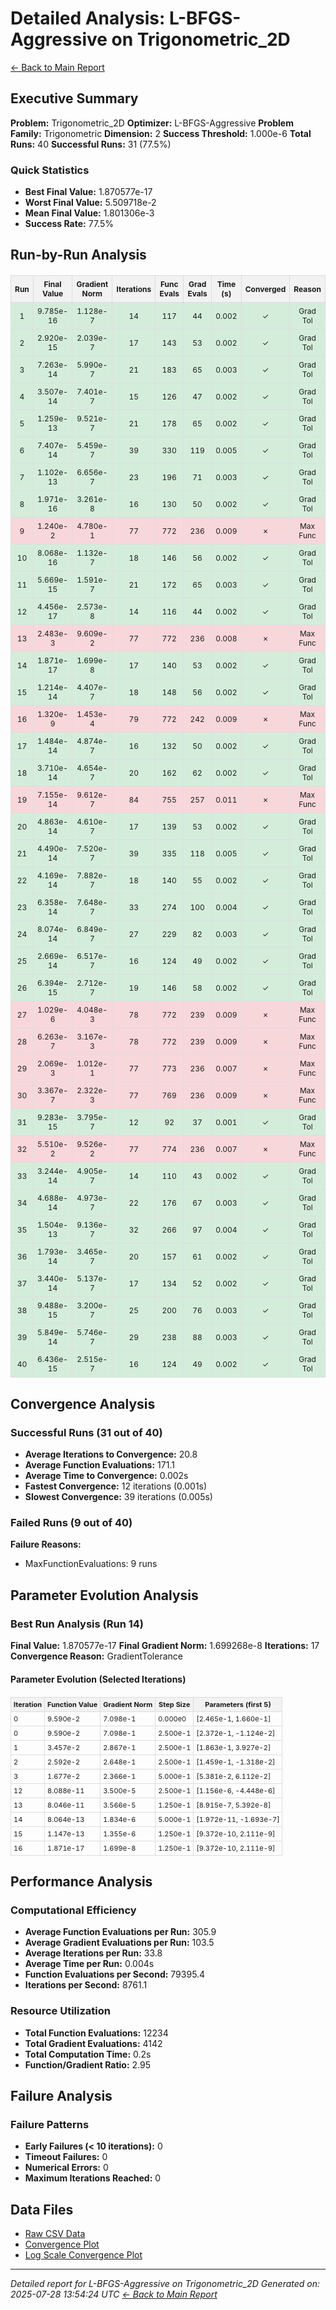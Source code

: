 # Detailed Analysis: L-BFGS-Aggressive on Trigonometric_2D
[← Back to Main Report](benchmark_report.md)
## Executive Summary
**Problem:** Trigonometric_2D
**Optimizer:** L-BFGS-Aggressive
**Problem Family:** Trigonometric
**Dimension:** 2
**Success Threshold:** 1.000e-6
**Total Runs:** 40
**Successful Runs:** 31 (77.5%)

### Quick Statistics
* **Best Final Value:** 1.870577e-17
* **Worst Final Value:** 5.509718e-2
* **Mean Final Value:** 1.801306e-3
* **Success Rate:** 77.5%


## Run-by-Run Analysis
<table style="border-collapse: collapse; width: 100%; margin: 20px 0; font-size: 12px;">
<tr style="background-color: #f2f2f2;">
<th style="border: 1px solid #ddd; padding: 6px; text-align: center;">Run</th>
<th style="border: 1px solid #ddd; padding: 6px; text-align: center;">Final Value</th>
<th style="border: 1px solid #ddd; padding: 6px; text-align: center;">Gradient Norm</th>
<th style="border: 1px solid #ddd; padding: 6px; text-align: center;">Iterations</th>
<th style="border: 1px solid #ddd; padding: 6px; text-align: center;">Func Evals</th>
<th style="border: 1px solid #ddd; padding: 6px; text-align: center;">Grad Evals</th>
<th style="border: 1px solid #ddd; padding: 6px; text-align: center;">Time (s)</th>
<th style="border: 1px solid #ddd; padding: 6px; text-align: center;">Converged</th>
<th style="border: 1px solid #ddd; padding: 6px; text-align: center;">Reason</th>
</tr>
<tr style="background-color: #d4edda;">
<td style="border: 1px solid #ddd; padding: 6px; text-align: center;">1</td>
<td style="border: 1px solid #ddd; padding: 6px; text-align: center;">9.785e-16</td>
<td style="border: 1px solid #ddd; padding: 6px; text-align: center;">1.128e-7</td>
<td style="border: 1px solid #ddd; padding: 6px; text-align: center;">14</td>
<td style="border: 1px solid #ddd; padding: 6px; text-align: center;">117</td>
<td style="border: 1px solid #ddd; padding: 6px; text-align: center;">44</td>
<td style="border: 1px solid #ddd; padding: 6px; text-align: center;">0.002</td>
<td style="border: 1px solid #ddd; padding: 6px; text-align: center;">✓</td>
<td style="border: 1px solid #ddd; padding: 6px; text-align: center;">Grad Tol</td>
</tr>
<tr style="background-color: #d4edda;">
<td style="border: 1px solid #ddd; padding: 6px; text-align: center;">2</td>
<td style="border: 1px solid #ddd; padding: 6px; text-align: center;">2.920e-15</td>
<td style="border: 1px solid #ddd; padding: 6px; text-align: center;">2.039e-7</td>
<td style="border: 1px solid #ddd; padding: 6px; text-align: center;">17</td>
<td style="border: 1px solid #ddd; padding: 6px; text-align: center;">143</td>
<td style="border: 1px solid #ddd; padding: 6px; text-align: center;">53</td>
<td style="border: 1px solid #ddd; padding: 6px; text-align: center;">0.002</td>
<td style="border: 1px solid #ddd; padding: 6px; text-align: center;">✓</td>
<td style="border: 1px solid #ddd; padding: 6px; text-align: center;">Grad Tol</td>
</tr>
<tr style="background-color: #d4edda;">
<td style="border: 1px solid #ddd; padding: 6px; text-align: center;">3</td>
<td style="border: 1px solid #ddd; padding: 6px; text-align: center;">7.263e-14</td>
<td style="border: 1px solid #ddd; padding: 6px; text-align: center;">5.990e-7</td>
<td style="border: 1px solid #ddd; padding: 6px; text-align: center;">21</td>
<td style="border: 1px solid #ddd; padding: 6px; text-align: center;">183</td>
<td style="border: 1px solid #ddd; padding: 6px; text-align: center;">65</td>
<td style="border: 1px solid #ddd; padding: 6px; text-align: center;">0.003</td>
<td style="border: 1px solid #ddd; padding: 6px; text-align: center;">✓</td>
<td style="border: 1px solid #ddd; padding: 6px; text-align: center;">Grad Tol</td>
</tr>
<tr style="background-color: #d4edda;">
<td style="border: 1px solid #ddd; padding: 6px; text-align: center;">4</td>
<td style="border: 1px solid #ddd; padding: 6px; text-align: center;">3.507e-14</td>
<td style="border: 1px solid #ddd; padding: 6px; text-align: center;">7.401e-7</td>
<td style="border: 1px solid #ddd; padding: 6px; text-align: center;">15</td>
<td style="border: 1px solid #ddd; padding: 6px; text-align: center;">126</td>
<td style="border: 1px solid #ddd; padding: 6px; text-align: center;">47</td>
<td style="border: 1px solid #ddd; padding: 6px; text-align: center;">0.002</td>
<td style="border: 1px solid #ddd; padding: 6px; text-align: center;">✓</td>
<td style="border: 1px solid #ddd; padding: 6px; text-align: center;">Grad Tol</td>
</tr>
<tr style="background-color: #d4edda;">
<td style="border: 1px solid #ddd; padding: 6px; text-align: center;">5</td>
<td style="border: 1px solid #ddd; padding: 6px; text-align: center;">1.259e-13</td>
<td style="border: 1px solid #ddd; padding: 6px; text-align: center;">9.521e-7</td>
<td style="border: 1px solid #ddd; padding: 6px; text-align: center;">21</td>
<td style="border: 1px solid #ddd; padding: 6px; text-align: center;">178</td>
<td style="border: 1px solid #ddd; padding: 6px; text-align: center;">65</td>
<td style="border: 1px solid #ddd; padding: 6px; text-align: center;">0.002</td>
<td style="border: 1px solid #ddd; padding: 6px; text-align: center;">✓</td>
<td style="border: 1px solid #ddd; padding: 6px; text-align: center;">Grad Tol</td>
</tr>
<tr style="background-color: #d4edda;">
<td style="border: 1px solid #ddd; padding: 6px; text-align: center;">6</td>
<td style="border: 1px solid #ddd; padding: 6px; text-align: center;">7.407e-14</td>
<td style="border: 1px solid #ddd; padding: 6px; text-align: center;">5.459e-7</td>
<td style="border: 1px solid #ddd; padding: 6px; text-align: center;">39</td>
<td style="border: 1px solid #ddd; padding: 6px; text-align: center;">330</td>
<td style="border: 1px solid #ddd; padding: 6px; text-align: center;">119</td>
<td style="border: 1px solid #ddd; padding: 6px; text-align: center;">0.005</td>
<td style="border: 1px solid #ddd; padding: 6px; text-align: center;">✓</td>
<td style="border: 1px solid #ddd; padding: 6px; text-align: center;">Grad Tol</td>
</tr>
<tr style="background-color: #d4edda;">
<td style="border: 1px solid #ddd; padding: 6px; text-align: center;">7</td>
<td style="border: 1px solid #ddd; padding: 6px; text-align: center;">1.102e-13</td>
<td style="border: 1px solid #ddd; padding: 6px; text-align: center;">6.656e-7</td>
<td style="border: 1px solid #ddd; padding: 6px; text-align: center;">23</td>
<td style="border: 1px solid #ddd; padding: 6px; text-align: center;">196</td>
<td style="border: 1px solid #ddd; padding: 6px; text-align: center;">71</td>
<td style="border: 1px solid #ddd; padding: 6px; text-align: center;">0.003</td>
<td style="border: 1px solid #ddd; padding: 6px; text-align: center;">✓</td>
<td style="border: 1px solid #ddd; padding: 6px; text-align: center;">Grad Tol</td>
</tr>
<tr style="background-color: #d4edda;">
<td style="border: 1px solid #ddd; padding: 6px; text-align: center;">8</td>
<td style="border: 1px solid #ddd; padding: 6px; text-align: center;">1.971e-16</td>
<td style="border: 1px solid #ddd; padding: 6px; text-align: center;">3.261e-8</td>
<td style="border: 1px solid #ddd; padding: 6px; text-align: center;">16</td>
<td style="border: 1px solid #ddd; padding: 6px; text-align: center;">130</td>
<td style="border: 1px solid #ddd; padding: 6px; text-align: center;">50</td>
<td style="border: 1px solid #ddd; padding: 6px; text-align: center;">0.002</td>
<td style="border: 1px solid #ddd; padding: 6px; text-align: center;">✓</td>
<td style="border: 1px solid #ddd; padding: 6px; text-align: center;">Grad Tol</td>
</tr>
<tr style="background-color: #f8d7da;">
<td style="border: 1px solid #ddd; padding: 6px; text-align: center;">9</td>
<td style="border: 1px solid #ddd; padding: 6px; text-align: center;">1.240e-2</td>
<td style="border: 1px solid #ddd; padding: 6px; text-align: center;">4.780e-1</td>
<td style="border: 1px solid #ddd; padding: 6px; text-align: center;">77</td>
<td style="border: 1px solid #ddd; padding: 6px; text-align: center;">772</td>
<td style="border: 1px solid #ddd; padding: 6px; text-align: center;">236</td>
<td style="border: 1px solid #ddd; padding: 6px; text-align: center;">0.009</td>
<td style="border: 1px solid #ddd; padding: 6px; text-align: center;">✗</td>
<td style="border: 1px solid #ddd; padding: 6px; text-align: center;">Max Func</td>
</tr>
<tr style="background-color: #d4edda;">
<td style="border: 1px solid #ddd; padding: 6px; text-align: center;">10</td>
<td style="border: 1px solid #ddd; padding: 6px; text-align: center;">8.068e-16</td>
<td style="border: 1px solid #ddd; padding: 6px; text-align: center;">1.132e-7</td>
<td style="border: 1px solid #ddd; padding: 6px; text-align: center;">18</td>
<td style="border: 1px solid #ddd; padding: 6px; text-align: center;">146</td>
<td style="border: 1px solid #ddd; padding: 6px; text-align: center;">56</td>
<td style="border: 1px solid #ddd; padding: 6px; text-align: center;">0.002</td>
<td style="border: 1px solid #ddd; padding: 6px; text-align: center;">✓</td>
<td style="border: 1px solid #ddd; padding: 6px; text-align: center;">Grad Tol</td>
</tr>
<tr style="background-color: #d4edda;">
<td style="border: 1px solid #ddd; padding: 6px; text-align: center;">11</td>
<td style="border: 1px solid #ddd; padding: 6px; text-align: center;">5.669e-15</td>
<td style="border: 1px solid #ddd; padding: 6px; text-align: center;">1.591e-7</td>
<td style="border: 1px solid #ddd; padding: 6px; text-align: center;">21</td>
<td style="border: 1px solid #ddd; padding: 6px; text-align: center;">172</td>
<td style="border: 1px solid #ddd; padding: 6px; text-align: center;">65</td>
<td style="border: 1px solid #ddd; padding: 6px; text-align: center;">0.003</td>
<td style="border: 1px solid #ddd; padding: 6px; text-align: center;">✓</td>
<td style="border: 1px solid #ddd; padding: 6px; text-align: center;">Grad Tol</td>
</tr>
<tr style="background-color: #d4edda;">
<td style="border: 1px solid #ddd; padding: 6px; text-align: center;">12</td>
<td style="border: 1px solid #ddd; padding: 6px; text-align: center;">4.456e-17</td>
<td style="border: 1px solid #ddd; padding: 6px; text-align: center;">2.573e-8</td>
<td style="border: 1px solid #ddd; padding: 6px; text-align: center;">14</td>
<td style="border: 1px solid #ddd; padding: 6px; text-align: center;">116</td>
<td style="border: 1px solid #ddd; padding: 6px; text-align: center;">44</td>
<td style="border: 1px solid #ddd; padding: 6px; text-align: center;">0.002</td>
<td style="border: 1px solid #ddd; padding: 6px; text-align: center;">✓</td>
<td style="border: 1px solid #ddd; padding: 6px; text-align: center;">Grad Tol</td>
</tr>
<tr style="background-color: #f8d7da;">
<td style="border: 1px solid #ddd; padding: 6px; text-align: center;">13</td>
<td style="border: 1px solid #ddd; padding: 6px; text-align: center;">2.483e-3</td>
<td style="border: 1px solid #ddd; padding: 6px; text-align: center;">9.609e-2</td>
<td style="border: 1px solid #ddd; padding: 6px; text-align: center;">77</td>
<td style="border: 1px solid #ddd; padding: 6px; text-align: center;">772</td>
<td style="border: 1px solid #ddd; padding: 6px; text-align: center;">236</td>
<td style="border: 1px solid #ddd; padding: 6px; text-align: center;">0.008</td>
<td style="border: 1px solid #ddd; padding: 6px; text-align: center;">✗</td>
<td style="border: 1px solid #ddd; padding: 6px; text-align: center;">Max Func</td>
</tr>
<tr style="background-color: #d4edda;">
<td style="border: 1px solid #ddd; padding: 6px; text-align: center;">14</td>
<td style="border: 1px solid #ddd; padding: 6px; text-align: center;">1.871e-17</td>
<td style="border: 1px solid #ddd; padding: 6px; text-align: center;">1.699e-8</td>
<td style="border: 1px solid #ddd; padding: 6px; text-align: center;">17</td>
<td style="border: 1px solid #ddd; padding: 6px; text-align: center;">140</td>
<td style="border: 1px solid #ddd; padding: 6px; text-align: center;">53</td>
<td style="border: 1px solid #ddd; padding: 6px; text-align: center;">0.002</td>
<td style="border: 1px solid #ddd; padding: 6px; text-align: center;">✓</td>
<td style="border: 1px solid #ddd; padding: 6px; text-align: center;">Grad Tol</td>
</tr>
<tr style="background-color: #d4edda;">
<td style="border: 1px solid #ddd; padding: 6px; text-align: center;">15</td>
<td style="border: 1px solid #ddd; padding: 6px; text-align: center;">1.214e-14</td>
<td style="border: 1px solid #ddd; padding: 6px; text-align: center;">4.407e-7</td>
<td style="border: 1px solid #ddd; padding: 6px; text-align: center;">18</td>
<td style="border: 1px solid #ddd; padding: 6px; text-align: center;">148</td>
<td style="border: 1px solid #ddd; padding: 6px; text-align: center;">56</td>
<td style="border: 1px solid #ddd; padding: 6px; text-align: center;">0.002</td>
<td style="border: 1px solid #ddd; padding: 6px; text-align: center;">✓</td>
<td style="border: 1px solid #ddd; padding: 6px; text-align: center;">Grad Tol</td>
</tr>
<tr style="background-color: #f8d7da;">
<td style="border: 1px solid #ddd; padding: 6px; text-align: center;">16</td>
<td style="border: 1px solid #ddd; padding: 6px; text-align: center;">1.320e-9</td>
<td style="border: 1px solid #ddd; padding: 6px; text-align: center;">1.453e-4</td>
<td style="border: 1px solid #ddd; padding: 6px; text-align: center;">79</td>
<td style="border: 1px solid #ddd; padding: 6px; text-align: center;">772</td>
<td style="border: 1px solid #ddd; padding: 6px; text-align: center;">242</td>
<td style="border: 1px solid #ddd; padding: 6px; text-align: center;">0.009</td>
<td style="border: 1px solid #ddd; padding: 6px; text-align: center;">✗</td>
<td style="border: 1px solid #ddd; padding: 6px; text-align: center;">Max Func</td>
</tr>
<tr style="background-color: #d4edda;">
<td style="border: 1px solid #ddd; padding: 6px; text-align: center;">17</td>
<td style="border: 1px solid #ddd; padding: 6px; text-align: center;">1.484e-14</td>
<td style="border: 1px solid #ddd; padding: 6px; text-align: center;">4.874e-7</td>
<td style="border: 1px solid #ddd; padding: 6px; text-align: center;">16</td>
<td style="border: 1px solid #ddd; padding: 6px; text-align: center;">132</td>
<td style="border: 1px solid #ddd; padding: 6px; text-align: center;">50</td>
<td style="border: 1px solid #ddd; padding: 6px; text-align: center;">0.002</td>
<td style="border: 1px solid #ddd; padding: 6px; text-align: center;">✓</td>
<td style="border: 1px solid #ddd; padding: 6px; text-align: center;">Grad Tol</td>
</tr>
<tr style="background-color: #d4edda;">
<td style="border: 1px solid #ddd; padding: 6px; text-align: center;">18</td>
<td style="border: 1px solid #ddd; padding: 6px; text-align: center;">3.710e-14</td>
<td style="border: 1px solid #ddd; padding: 6px; text-align: center;">4.654e-7</td>
<td style="border: 1px solid #ddd; padding: 6px; text-align: center;">20</td>
<td style="border: 1px solid #ddd; padding: 6px; text-align: center;">162</td>
<td style="border: 1px solid #ddd; padding: 6px; text-align: center;">62</td>
<td style="border: 1px solid #ddd; padding: 6px; text-align: center;">0.002</td>
<td style="border: 1px solid #ddd; padding: 6px; text-align: center;">✓</td>
<td style="border: 1px solid #ddd; padding: 6px; text-align: center;">Grad Tol</td>
</tr>
<tr style="background-color: #f8d7da;">
<td style="border: 1px solid #ddd; padding: 6px; text-align: center;">19</td>
<td style="border: 1px solid #ddd; padding: 6px; text-align: center;">7.155e-14</td>
<td style="border: 1px solid #ddd; padding: 6px; text-align: center;">9.612e-7</td>
<td style="border: 1px solid #ddd; padding: 6px; text-align: center;">84</td>
<td style="border: 1px solid #ddd; padding: 6px; text-align: center;">755</td>
<td style="border: 1px solid #ddd; padding: 6px; text-align: center;">257</td>
<td style="border: 1px solid #ddd; padding: 6px; text-align: center;">0.011</td>
<td style="border: 1px solid #ddd; padding: 6px; text-align: center;">✗</td>
<td style="border: 1px solid #ddd; padding: 6px; text-align: center;">Max Func</td>
</tr>
<tr style="background-color: #d4edda;">
<td style="border: 1px solid #ddd; padding: 6px; text-align: center;">20</td>
<td style="border: 1px solid #ddd; padding: 6px; text-align: center;">4.863e-14</td>
<td style="border: 1px solid #ddd; padding: 6px; text-align: center;">4.610e-7</td>
<td style="border: 1px solid #ddd; padding: 6px; text-align: center;">17</td>
<td style="border: 1px solid #ddd; padding: 6px; text-align: center;">139</td>
<td style="border: 1px solid #ddd; padding: 6px; text-align: center;">53</td>
<td style="border: 1px solid #ddd; padding: 6px; text-align: center;">0.002</td>
<td style="border: 1px solid #ddd; padding: 6px; text-align: center;">✓</td>
<td style="border: 1px solid #ddd; padding: 6px; text-align: center;">Grad Tol</td>
</tr>
<tr style="background-color: #d4edda;">
<td style="border: 1px solid #ddd; padding: 6px; text-align: center;">21</td>
<td style="border: 1px solid #ddd; padding: 6px; text-align: center;">4.490e-14</td>
<td style="border: 1px solid #ddd; padding: 6px; text-align: center;">7.520e-7</td>
<td style="border: 1px solid #ddd; padding: 6px; text-align: center;">39</td>
<td style="border: 1px solid #ddd; padding: 6px; text-align: center;">335</td>
<td style="border: 1px solid #ddd; padding: 6px; text-align: center;">118</td>
<td style="border: 1px solid #ddd; padding: 6px; text-align: center;">0.005</td>
<td style="border: 1px solid #ddd; padding: 6px; text-align: center;">✓</td>
<td style="border: 1px solid #ddd; padding: 6px; text-align: center;">Grad Tol</td>
</tr>
<tr style="background-color: #d4edda;">
<td style="border: 1px solid #ddd; padding: 6px; text-align: center;">22</td>
<td style="border: 1px solid #ddd; padding: 6px; text-align: center;">4.169e-14</td>
<td style="border: 1px solid #ddd; padding: 6px; text-align: center;">7.882e-7</td>
<td style="border: 1px solid #ddd; padding: 6px; text-align: center;">18</td>
<td style="border: 1px solid #ddd; padding: 6px; text-align: center;">140</td>
<td style="border: 1px solid #ddd; padding: 6px; text-align: center;">55</td>
<td style="border: 1px solid #ddd; padding: 6px; text-align: center;">0.002</td>
<td style="border: 1px solid #ddd; padding: 6px; text-align: center;">✓</td>
<td style="border: 1px solid #ddd; padding: 6px; text-align: center;">Grad Tol</td>
</tr>
<tr style="background-color: #d4edda;">
<td style="border: 1px solid #ddd; padding: 6px; text-align: center;">23</td>
<td style="border: 1px solid #ddd; padding: 6px; text-align: center;">6.358e-14</td>
<td style="border: 1px solid #ddd; padding: 6px; text-align: center;">7.648e-7</td>
<td style="border: 1px solid #ddd; padding: 6px; text-align: center;">33</td>
<td style="border: 1px solid #ddd; padding: 6px; text-align: center;">274</td>
<td style="border: 1px solid #ddd; padding: 6px; text-align: center;">100</td>
<td style="border: 1px solid #ddd; padding: 6px; text-align: center;">0.004</td>
<td style="border: 1px solid #ddd; padding: 6px; text-align: center;">✓</td>
<td style="border: 1px solid #ddd; padding: 6px; text-align: center;">Grad Tol</td>
</tr>
<tr style="background-color: #d4edda;">
<td style="border: 1px solid #ddd; padding: 6px; text-align: center;">24</td>
<td style="border: 1px solid #ddd; padding: 6px; text-align: center;">8.074e-14</td>
<td style="border: 1px solid #ddd; padding: 6px; text-align: center;">6.849e-7</td>
<td style="border: 1px solid #ddd; padding: 6px; text-align: center;">27</td>
<td style="border: 1px solid #ddd; padding: 6px; text-align: center;">229</td>
<td style="border: 1px solid #ddd; padding: 6px; text-align: center;">82</td>
<td style="border: 1px solid #ddd; padding: 6px; text-align: center;">0.003</td>
<td style="border: 1px solid #ddd; padding: 6px; text-align: center;">✓</td>
<td style="border: 1px solid #ddd; padding: 6px; text-align: center;">Grad Tol</td>
</tr>
<tr style="background-color: #d4edda;">
<td style="border: 1px solid #ddd; padding: 6px; text-align: center;">25</td>
<td style="border: 1px solid #ddd; padding: 6px; text-align: center;">2.669e-14</td>
<td style="border: 1px solid #ddd; padding: 6px; text-align: center;">6.517e-7</td>
<td style="border: 1px solid #ddd; padding: 6px; text-align: center;">16</td>
<td style="border: 1px solid #ddd; padding: 6px; text-align: center;">124</td>
<td style="border: 1px solid #ddd; padding: 6px; text-align: center;">49</td>
<td style="border: 1px solid #ddd; padding: 6px; text-align: center;">0.002</td>
<td style="border: 1px solid #ddd; padding: 6px; text-align: center;">✓</td>
<td style="border: 1px solid #ddd; padding: 6px; text-align: center;">Grad Tol</td>
</tr>
<tr style="background-color: #d4edda;">
<td style="border: 1px solid #ddd; padding: 6px; text-align: center;">26</td>
<td style="border: 1px solid #ddd; padding: 6px; text-align: center;">6.394e-15</td>
<td style="border: 1px solid #ddd; padding: 6px; text-align: center;">2.712e-7</td>
<td style="border: 1px solid #ddd; padding: 6px; text-align: center;">19</td>
<td style="border: 1px solid #ddd; padding: 6px; text-align: center;">146</td>
<td style="border: 1px solid #ddd; padding: 6px; text-align: center;">58</td>
<td style="border: 1px solid #ddd; padding: 6px; text-align: center;">0.002</td>
<td style="border: 1px solid #ddd; padding: 6px; text-align: center;">✓</td>
<td style="border: 1px solid #ddd; padding: 6px; text-align: center;">Grad Tol</td>
</tr>
<tr style="background-color: #f8d7da;">
<td style="border: 1px solid #ddd; padding: 6px; text-align: center;">27</td>
<td style="border: 1px solid #ddd; padding: 6px; text-align: center;">1.029e-6</td>
<td style="border: 1px solid #ddd; padding: 6px; text-align: center;">4.048e-3</td>
<td style="border: 1px solid #ddd; padding: 6px; text-align: center;">78</td>
<td style="border: 1px solid #ddd; padding: 6px; text-align: center;">772</td>
<td style="border: 1px solid #ddd; padding: 6px; text-align: center;">239</td>
<td style="border: 1px solid #ddd; padding: 6px; text-align: center;">0.009</td>
<td style="border: 1px solid #ddd; padding: 6px; text-align: center;">✗</td>
<td style="border: 1px solid #ddd; padding: 6px; text-align: center;">Max Func</td>
</tr>
<tr style="background-color: #f8d7da;">
<td style="border: 1px solid #ddd; padding: 6px; text-align: center;">28</td>
<td style="border: 1px solid #ddd; padding: 6px; text-align: center;">6.263e-7</td>
<td style="border: 1px solid #ddd; padding: 6px; text-align: center;">3.167e-3</td>
<td style="border: 1px solid #ddd; padding: 6px; text-align: center;">78</td>
<td style="border: 1px solid #ddd; padding: 6px; text-align: center;">772</td>
<td style="border: 1px solid #ddd; padding: 6px; text-align: center;">239</td>
<td style="border: 1px solid #ddd; padding: 6px; text-align: center;">0.009</td>
<td style="border: 1px solid #ddd; padding: 6px; text-align: center;">✗</td>
<td style="border: 1px solid #ddd; padding: 6px; text-align: center;">Max Func</td>
</tr>
<tr style="background-color: #f8d7da;">
<td style="border: 1px solid #ddd; padding: 6px; text-align: center;">29</td>
<td style="border: 1px solid #ddd; padding: 6px; text-align: center;">2.069e-3</td>
<td style="border: 1px solid #ddd; padding: 6px; text-align: center;">1.012e-1</td>
<td style="border: 1px solid #ddd; padding: 6px; text-align: center;">77</td>
<td style="border: 1px solid #ddd; padding: 6px; text-align: center;">773</td>
<td style="border: 1px solid #ddd; padding: 6px; text-align: center;">236</td>
<td style="border: 1px solid #ddd; padding: 6px; text-align: center;">0.007</td>
<td style="border: 1px solid #ddd; padding: 6px; text-align: center;">✗</td>
<td style="border: 1px solid #ddd; padding: 6px; text-align: center;">Max Func</td>
</tr>
<tr style="background-color: #f8d7da;">
<td style="border: 1px solid #ddd; padding: 6px; text-align: center;">30</td>
<td style="border: 1px solid #ddd; padding: 6px; text-align: center;">3.367e-7</td>
<td style="border: 1px solid #ddd; padding: 6px; text-align: center;">2.322e-3</td>
<td style="border: 1px solid #ddd; padding: 6px; text-align: center;">77</td>
<td style="border: 1px solid #ddd; padding: 6px; text-align: center;">769</td>
<td style="border: 1px solid #ddd; padding: 6px; text-align: center;">236</td>
<td style="border: 1px solid #ddd; padding: 6px; text-align: center;">0.009</td>
<td style="border: 1px solid #ddd; padding: 6px; text-align: center;">✗</td>
<td style="border: 1px solid #ddd; padding: 6px; text-align: center;">Max Func</td>
</tr>
<tr style="background-color: #d4edda;">
<td style="border: 1px solid #ddd; padding: 6px; text-align: center;">31</td>
<td style="border: 1px solid #ddd; padding: 6px; text-align: center;">9.283e-15</td>
<td style="border: 1px solid #ddd; padding: 6px; text-align: center;">3.795e-7</td>
<td style="border: 1px solid #ddd; padding: 6px; text-align: center;">12</td>
<td style="border: 1px solid #ddd; padding: 6px; text-align: center;">92</td>
<td style="border: 1px solid #ddd; padding: 6px; text-align: center;">37</td>
<td style="border: 1px solid #ddd; padding: 6px; text-align: center;">0.001</td>
<td style="border: 1px solid #ddd; padding: 6px; text-align: center;">✓</td>
<td style="border: 1px solid #ddd; padding: 6px; text-align: center;">Grad Tol</td>
</tr>
<tr style="background-color: #f8d7da;">
<td style="border: 1px solid #ddd; padding: 6px; text-align: center;">32</td>
<td style="border: 1px solid #ddd; padding: 6px; text-align: center;">5.510e-2</td>
<td style="border: 1px solid #ddd; padding: 6px; text-align: center;">9.526e-2</td>
<td style="border: 1px solid #ddd; padding: 6px; text-align: center;">77</td>
<td style="border: 1px solid #ddd; padding: 6px; text-align: center;">774</td>
<td style="border: 1px solid #ddd; padding: 6px; text-align: center;">236</td>
<td style="border: 1px solid #ddd; padding: 6px; text-align: center;">0.007</td>
<td style="border: 1px solid #ddd; padding: 6px; text-align: center;">✗</td>
<td style="border: 1px solid #ddd; padding: 6px; text-align: center;">Max Func</td>
</tr>
<tr style="background-color: #d4edda;">
<td style="border: 1px solid #ddd; padding: 6px; text-align: center;">33</td>
<td style="border: 1px solid #ddd; padding: 6px; text-align: center;">3.244e-14</td>
<td style="border: 1px solid #ddd; padding: 6px; text-align: center;">4.905e-7</td>
<td style="border: 1px solid #ddd; padding: 6px; text-align: center;">14</td>
<td style="border: 1px solid #ddd; padding: 6px; text-align: center;">110</td>
<td style="border: 1px solid #ddd; padding: 6px; text-align: center;">43</td>
<td style="border: 1px solid #ddd; padding: 6px; text-align: center;">0.002</td>
<td style="border: 1px solid #ddd; padding: 6px; text-align: center;">✓</td>
<td style="border: 1px solid #ddd; padding: 6px; text-align: center;">Grad Tol</td>
</tr>
<tr style="background-color: #d4edda;">
<td style="border: 1px solid #ddd; padding: 6px; text-align: center;">34</td>
<td style="border: 1px solid #ddd; padding: 6px; text-align: center;">4.688e-14</td>
<td style="border: 1px solid #ddd; padding: 6px; text-align: center;">4.973e-7</td>
<td style="border: 1px solid #ddd; padding: 6px; text-align: center;">22</td>
<td style="border: 1px solid #ddd; padding: 6px; text-align: center;">176</td>
<td style="border: 1px solid #ddd; padding: 6px; text-align: center;">67</td>
<td style="border: 1px solid #ddd; padding: 6px; text-align: center;">0.003</td>
<td style="border: 1px solid #ddd; padding: 6px; text-align: center;">✓</td>
<td style="border: 1px solid #ddd; padding: 6px; text-align: center;">Grad Tol</td>
</tr>
<tr style="background-color: #d4edda;">
<td style="border: 1px solid #ddd; padding: 6px; text-align: center;">35</td>
<td style="border: 1px solid #ddd; padding: 6px; text-align: center;">1.504e-13</td>
<td style="border: 1px solid #ddd; padding: 6px; text-align: center;">9.136e-7</td>
<td style="border: 1px solid #ddd; padding: 6px; text-align: center;">32</td>
<td style="border: 1px solid #ddd; padding: 6px; text-align: center;">266</td>
<td style="border: 1px solid #ddd; padding: 6px; text-align: center;">97</td>
<td style="border: 1px solid #ddd; padding: 6px; text-align: center;">0.004</td>
<td style="border: 1px solid #ddd; padding: 6px; text-align: center;">✓</td>
<td style="border: 1px solid #ddd; padding: 6px; text-align: center;">Grad Tol</td>
</tr>
<tr style="background-color: #d4edda;">
<td style="border: 1px solid #ddd; padding: 6px; text-align: center;">36</td>
<td style="border: 1px solid #ddd; padding: 6px; text-align: center;">1.793e-14</td>
<td style="border: 1px solid #ddd; padding: 6px; text-align: center;">3.465e-7</td>
<td style="border: 1px solid #ddd; padding: 6px; text-align: center;">20</td>
<td style="border: 1px solid #ddd; padding: 6px; text-align: center;">157</td>
<td style="border: 1px solid #ddd; padding: 6px; text-align: center;">61</td>
<td style="border: 1px solid #ddd; padding: 6px; text-align: center;">0.002</td>
<td style="border: 1px solid #ddd; padding: 6px; text-align: center;">✓</td>
<td style="border: 1px solid #ddd; padding: 6px; text-align: center;">Grad Tol</td>
</tr>
<tr style="background-color: #d4edda;">
<td style="border: 1px solid #ddd; padding: 6px; text-align: center;">37</td>
<td style="border: 1px solid #ddd; padding: 6px; text-align: center;">3.440e-14</td>
<td style="border: 1px solid #ddd; padding: 6px; text-align: center;">5.137e-7</td>
<td style="border: 1px solid #ddd; padding: 6px; text-align: center;">17</td>
<td style="border: 1px solid #ddd; padding: 6px; text-align: center;">134</td>
<td style="border: 1px solid #ddd; padding: 6px; text-align: center;">52</td>
<td style="border: 1px solid #ddd; padding: 6px; text-align: center;">0.002</td>
<td style="border: 1px solid #ddd; padding: 6px; text-align: center;">✓</td>
<td style="border: 1px solid #ddd; padding: 6px; text-align: center;">Grad Tol</td>
</tr>
<tr style="background-color: #d4edda;">
<td style="border: 1px solid #ddd; padding: 6px; text-align: center;">38</td>
<td style="border: 1px solid #ddd; padding: 6px; text-align: center;">9.488e-15</td>
<td style="border: 1px solid #ddd; padding: 6px; text-align: center;">3.200e-7</td>
<td style="border: 1px solid #ddd; padding: 6px; text-align: center;">25</td>
<td style="border: 1px solid #ddd; padding: 6px; text-align: center;">200</td>
<td style="border: 1px solid #ddd; padding: 6px; text-align: center;">76</td>
<td style="border: 1px solid #ddd; padding: 6px; text-align: center;">0.003</td>
<td style="border: 1px solid #ddd; padding: 6px; text-align: center;">✓</td>
<td style="border: 1px solid #ddd; padding: 6px; text-align: center;">Grad Tol</td>
</tr>
<tr style="background-color: #d4edda;">
<td style="border: 1px solid #ddd; padding: 6px; text-align: center;">39</td>
<td style="border: 1px solid #ddd; padding: 6px; text-align: center;">5.849e-14</td>
<td style="border: 1px solid #ddd; padding: 6px; text-align: center;">5.746e-7</td>
<td style="border: 1px solid #ddd; padding: 6px; text-align: center;">29</td>
<td style="border: 1px solid #ddd; padding: 6px; text-align: center;">238</td>
<td style="border: 1px solid #ddd; padding: 6px; text-align: center;">88</td>
<td style="border: 1px solid #ddd; padding: 6px; text-align: center;">0.003</td>
<td style="border: 1px solid #ddd; padding: 6px; text-align: center;">✓</td>
<td style="border: 1px solid #ddd; padding: 6px; text-align: center;">Grad Tol</td>
</tr>
<tr style="background-color: #d4edda;">
<td style="border: 1px solid #ddd; padding: 6px; text-align: center;">40</td>
<td style="border: 1px solid #ddd; padding: 6px; text-align: center;">6.436e-15</td>
<td style="border: 1px solid #ddd; padding: 6px; text-align: center;">2.515e-7</td>
<td style="border: 1px solid #ddd; padding: 6px; text-align: center;">16</td>
<td style="border: 1px solid #ddd; padding: 6px; text-align: center;">124</td>
<td style="border: 1px solid #ddd; padding: 6px; text-align: center;">49</td>
<td style="border: 1px solid #ddd; padding: 6px; text-align: center;">0.002</td>
<td style="border: 1px solid #ddd; padding: 6px; text-align: center;">✓</td>
<td style="border: 1px solid #ddd; padding: 6px; text-align: center;">Grad Tol</td>
</tr>
</table>

## Convergence Analysis

### Successful Runs (31 out of 40)
- **Average Iterations to Convergence:** 20.8
- **Average Function Evaluations:** 171.1
- **Average Time to Convergence:** 0.002s
- **Fastest Convergence:** 12 iterations (0.001s)
- **Slowest Convergence:** 39 iterations (0.005s)
### Failed Runs (9 out of 40)

**Failure Reasons:**
- MaxFunctionEvaluations: 9 runs

## Parameter Evolution Analysis

### Best Run Analysis (Run 14)
**Final Value:** 1.870577e-17
**Final Gradient Norm:** 1.699268e-8
**Iterations:** 17
**Convergence Reason:** GradientTolerance

#### Parameter Evolution (Selected Iterations)

<table style="border-collapse: collapse; width: 100%; margin: 20px 0; font-size: 11px;">
<tr style="background-color: #f2f2f2;">
<th style="border: 1px solid #ddd; padding: 4px;">Iteration</th>
<th style="border: 1px solid #ddd; padding: 4px;">Function Value</th>
<th style="border: 1px solid #ddd; padding: 4px;">Gradient Norm</th>
<th style="border: 1px solid #ddd; padding: 4px;">Step Size</th>
<th style="border: 1px solid #ddd; padding: 4px;">Parameters (first 5)</th>
</tr>
<tr><td style="border: 1px solid #ddd; padding: 4px;">0</td><td style="border: 1px solid #ddd; padding: 4px;">9.590e-2</td><td style="border: 1px solid #ddd; padding: 4px;">7.098e-1</td><td style="border: 1px solid #ddd; padding: 4px;">0.000e0</td><td style="border: 1px solid #ddd; padding: 4px;">[2.465e-1, 1.660e-1]</td></tr>
<tr><td style="border: 1px solid #ddd; padding: 4px;">0</td><td style="border: 1px solid #ddd; padding: 4px;">9.590e-2</td><td style="border: 1px solid #ddd; padding: 4px;">7.098e-1</td><td style="border: 1px solid #ddd; padding: 4px;">2.500e-1</td><td style="border: 1px solid #ddd; padding: 4px;">[2.372e-1, -1.124e-2]</td></tr>
<tr><td style="border: 1px solid #ddd; padding: 4px;">1</td><td style="border: 1px solid #ddd; padding: 4px;">3.457e-2</td><td style="border: 1px solid #ddd; padding: 4px;">2.867e-1</td><td style="border: 1px solid #ddd; padding: 4px;">2.500e-1</td><td style="border: 1px solid #ddd; padding: 4px;">[1.863e-1, 3.927e-2]</td></tr>
<tr><td style="border: 1px solid #ddd; padding: 4px;">2</td><td style="border: 1px solid #ddd; padding: 4px;">2.592e-2</td><td style="border: 1px solid #ddd; padding: 4px;">2.648e-1</td><td style="border: 1px solid #ddd; padding: 4px;">2.500e-1</td><td style="border: 1px solid #ddd; padding: 4px;">[1.459e-1, -1.318e-2]</td></tr>
<tr><td style="border: 1px solid #ddd; padding: 4px;">3</td><td style="border: 1px solid #ddd; padding: 4px;">1.677e-2</td><td style="border: 1px solid #ddd; padding: 4px;">2.366e-1</td><td style="border: 1px solid #ddd; padding: 4px;">5.000e-1</td><td style="border: 1px solid #ddd; padding: 4px;">[5.381e-2, 6.112e-2]</td></tr>
<tr><td style="border: 1px solid #ddd; padding: 4px;">12</td><td style="border: 1px solid #ddd; padding: 4px;">8.088e-11</td><td style="border: 1px solid #ddd; padding: 4px;">3.500e-5</td><td style="border: 1px solid #ddd; padding: 4px;">2.500e-1</td><td style="border: 1px solid #ddd; padding: 4px;">[1.156e-6, -4.448e-6]</td></tr>
<tr><td style="border: 1px solid #ddd; padding: 4px;">13</td><td style="border: 1px solid #ddd; padding: 4px;">8.046e-11</td><td style="border: 1px solid #ddd; padding: 4px;">3.566e-5</td><td style="border: 1px solid #ddd; padding: 4px;">1.250e-1</td><td style="border: 1px solid #ddd; padding: 4px;">[8.915e-7, 5.392e-8]</td></tr>
<tr><td style="border: 1px solid #ddd; padding: 4px;">14</td><td style="border: 1px solid #ddd; padding: 4px;">8.064e-13</td><td style="border: 1px solid #ddd; padding: 4px;">1.834e-6</td><td style="border: 1px solid #ddd; padding: 4px;">5.000e-1</td><td style="border: 1px solid #ddd; padding: 4px;">[1.972e-11, -1.693e-7]</td></tr>
<tr><td style="border: 1px solid #ddd; padding: 4px;">15</td><td style="border: 1px solid #ddd; padding: 4px;">1.147e-13</td><td style="border: 1px solid #ddd; padding: 4px;">1.355e-6</td><td style="border: 1px solid #ddd; padding: 4px;">1.250e-1</td><td style="border: 1px solid #ddd; padding: 4px;">[9.372e-10, 2.111e-9]</td></tr>
<tr><td style="border: 1px solid #ddd; padding: 4px;">16</td><td style="border: 1px solid #ddd; padding: 4px;">1.871e-17</td><td style="border: 1px solid #ddd; padding: 4px;">1.699e-8</td><td style="border: 1px solid #ddd; padding: 4px;">1.250e-1</td><td style="border: 1px solid #ddd; padding: 4px;">[9.372e-10, 2.111e-9]</td></tr>
</table>

## Performance Analysis

### Computational Efficiency
- **Average Function Evaluations per Run:** 305.9
- **Average Gradient Evaluations per Run:** 103.5
- **Average Iterations per Run:** 33.8
- **Average Time per Run:** 0.004s
- **Function Evaluations per Second:** 79395.4
- **Iterations per Second:** 8761.1
### Resource Utilization
- **Total Function Evaluations:** 12234
- **Total Gradient Evaluations:** 4142
- **Total Computation Time:** 0.2s
- **Function/Gradient Ratio:** 2.95
## Failure Analysis

### Failure Patterns
- **Early Failures (< 10 iterations):** 0
- **Timeout Failures:** 0
- **Numerical Errors:** 0
- **Maximum Iterations Reached:** 0


## Data Files
* [Raw CSV Data](problems/Trigonometric_2D_results.csv)
* [Convergence Plot](convergence_Trigonometric_2D.png)
* [Log Scale Convergence Plot](convergence_Trigonometric_2D_log.png)


---
*Detailed report for L-BFGS-Aggressive on Trigonometric_2D*
*Generated on: 2025-07-28 13:54:24 UTC*
*[← Back to Main Report](benchmark_report.md)*
